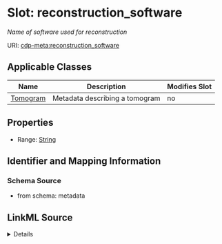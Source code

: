 

# Slot: reconstruction_software


_Name of software used for reconstruction_



URI: [cdp-meta:reconstruction_software](metadatareconstruction_software)



<!-- no inheritance hierarchy -->





## Applicable Classes

| Name | Description | Modifies Slot |
| --- | --- | --- |
| [Tomogram](Tomogram.md) | Metadata describing a tomogram |  no  |







## Properties

* Range: [String](String.md)





## Identifier and Mapping Information







### Schema Source


* from schema: metadata




## LinkML Source

<details>
```yaml
name: reconstruction_software
description: Name of software used for reconstruction
from_schema: metadata
exact_mappings:
- cdp-common:tomogram_reconstruction_software
rank: 1000
alias: reconstruction_software
owner: Tomogram
domain_of:
- Tomogram
range: string
inlined: true
inlined_as_list: true

```
</details>